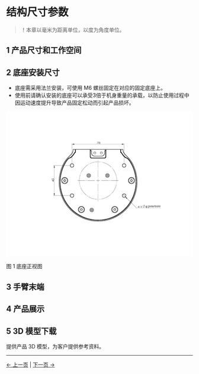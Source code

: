 # 结构尺寸参数

> ！本章以毫米为距离单位，以度为角度单位。

## 1 产品尺寸和工作空间

<!-- <img src="../../resources/9-FilesDownload/2-serialproduct/320work.png " width="800" height="auto" /> -->

## 2 底座安装尺寸

- 底座需采用法兰安装，可使用 M6 螺丝固定在对应的固定底座上。
- 使用前请确认安装的底座可以承受3倍于机身重量的承载，以防止使用过程中因运动速度提升导致产品固定松动而引起产品损坏。

<img src="../../../resources/2-ProductInformation/2-ProductParameters/2.3 -StructuralSizeParameters/base-D.jpg" width="800" height="auto" />  

图 1 底座正视图

## 3 手臂末端

<!-- - 机械臂的末端可与乐高组件孔和螺纹孔兼容。

<img src="../../resources/9-FilesDownload/2-serialproduct/image-20220507161207116.png " width="400" height="auto" /> -->

## 4 产品展示

<!-- <img src="../../resources/2-ProductFeature/320 2022款技术图示.png" width="2400" height="auto" /> <br>

[PDF Views](<../../resources/2-ProductFeature/320%202022款技术图示(1).pdf>) -->

## 5 3D 模型下载

提供产品 3D 模型，为客户提供参考资料。

<!-- Download link: [https://download.elephantrobotics.com/Product_3d_files/myCobot_320_M5_2022v1.2_230708.STEP](https://download.elephantrobotics.com/Product_3d_files/myCobot_320_M5_2022v1.2_230708.STEP) -->

---

[← 上一页](../2.2-ControlCoreParameters/2.2.1-ControlCoreParameter.md) | [下一页 →](../2.4-ElectricalCharacteristicsParameters/2.4.1-ElectricalCharacteristicParameter.md)
